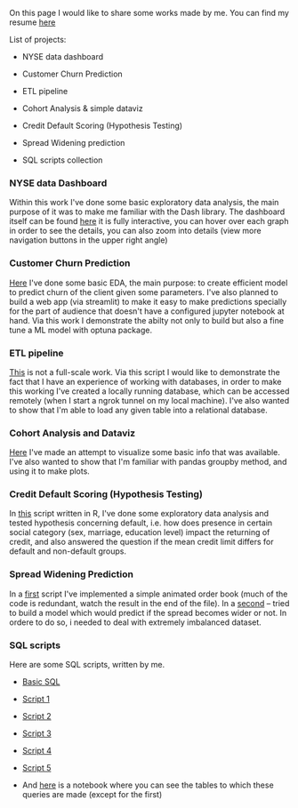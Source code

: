 On this page I would like to share some works made by me. You can find my resume [here](https://spb.hh.ru/resume/03d9e35dff096d7a650039ed1f4e4e39726f7a?hhtmFrom=account_login)

List of projects:

- NYSE data dashboard

- Customer Churn Prediction

- ETL pipeline

- Cohort Analysis & simple dataviz

- Credit Default Scoring (Hypothesis Testing)

- Spread Widening prediction

- SQL scripts collection

### NYSE data Dashboard

Within this work I've  done some basic exploratory data analysis, the main purpose of it was to make me familiar with the Dash library. The dashboard itself can be found [here](https://nyse-data.herokuapp.com/) it is fully interactive, you can hover over each graph in order to see the details, you can also zoom into details (view more navigation buttons in the upper right angle)

### Customer Churn Prediction

[Here](https://github.com/yukontaf/projects/blob/master/churn-analysis.ipynb) I've done some basic EDA, the main purpose: to create efficient model to predict churn of the client given some parameters. I've also planned to build a web app (via streamlit) to make it easy to make predictions specially for the part of audience that doesn't have a configured jupyter notebook at hand. Via this work I demonstrate the abilty not only to build but also a fine tune a ML model with optuna package.

### ETL pipeline

[This](https://github.com/yukontaf/projects/blob/master/etl.ipynb) is not a full-scale work. Via this script I would like to demonstrate the fact that I have an experience of working with databases, in order to make this working I've created a locally running database, which can be accessed remotely (when I start a ngrok tunnel on my local machine). I've also wanted to show that I'm able to load any given table into a relational database.

### Cohort Analysis and Dataviz

[Here](https://github.com/yukontaf/projects/blob/master/Case6.ipynb) I've made an attempt to visualize some basic info that was available. I've also wanted to show that I'm familiar with pandas groupby  method, and using it to make plots.

### Credit Default Scoring (Hypothesis Testing)

In [this](https://github.com/yukontaf/projects/blob/master/credit_score_default.ipynb) script written in R, I've done some exploratory data analysis and tested hypothesis concerning default, i.e. how does presence in certain social category (sex, marriage, education level) impact the returning of credit, and also answered the question if the mean credit limit differs for default and non-default groups.

### Spread Widening Prediction

In a [first](https://github.com/yukontaf/projects/blob/master/orderbook.ipynb) script I've implemented a simple animated order book (much of the code is redundant, watch the result in the end of the file). In a [second](https://github.com/yukontaf/projects/blob/master/tz8kn98d.ipynb) – tried to build a model which would predict if the spread becomes wider or not. In ordere to do so, i needed to deal with extremely imbalanced dataset.

### SQL scripts

Here are some SQL scripts, written by me.

- [Basic SQL](https://github.com/yukontaf/projects/blob/master/basic_sql.ipynb)

- [Script 1](https://github.com/yukontaf/projects/blob/master/script1.sql)

- [Script 2](https://github.com/yukontaf/projects/blob/master/script2.sql)

- [Script 3](https://github.com/yukontaf/projects/blob/master/script3.sql)

- [Script 4](https://github.com/yukontaf/projects/blob/master/script4.sql)

- [Script 5](https://github.com/yukontaf/projects/blob/master/script5.sql)

- And [here](https://github.com/yukontaf/projects/blob/master/tables.ipynb) is a notebook where you can see the tables to which these queries are made (except for the first)
